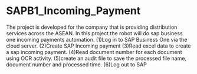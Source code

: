 # SAPB1_Incoming_Payment
The project is developed for the company that is providing distribution services across the ASEAN.
In this project the robot will do sap business one incoming payments automation.
(1)Log in to SAP Business One via the cloud server.
(2)Create SAP Incoming payment 
(3)Read excel data to create a sap incoming payment.
(4)Read document number for each document using OCR activity.
(5)create an audit file to save the processed file name, document number and processed time.
(6)Log out to SAP
